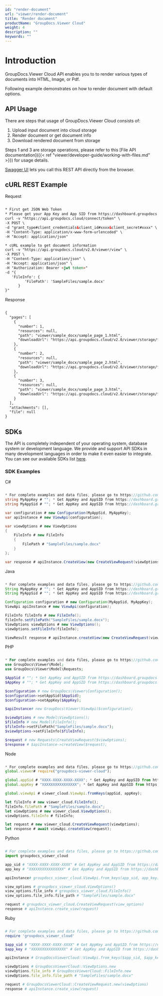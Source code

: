 ```yaml
---
id: "render-document"
url: "viewer/render-document"
title: "Render document"
productName: "GroupDocs.Viewer Cloud"
weight: 4
description: ""
keywords: ""
---
```


# Introduction #

GroupDocs.Viewer Cloud API enables you to to render various types of documents into HTML, Image, or Pdf.

Following example demonstrates on how to render document with default options.

## API Usage ##

There are steps that usage of GroupDocs.Viewer Cloud consists of:

1. Upload input document into cloud storage
1. Render document or get document info
1. Download rendered document from storage

Steps 1 and 3 are storage operations, please refer to this [File API documentation]({{< ref "viewer/developer-guide/working-with-files.md" >}}) for usage details.

[Swagger UI](https://apireference.groupdocs.cloud/viewer/) lets you call this REST API directly from the browser.

## cURL REST Example ##

Request

```html

* First get JSON Web Token
* Please get your App Key and App SID from https://dashboard.groupdocs.cloud/#/apps. Kindly place App Key in "client_secret" and App SID in "client_id" argument.
curl -v "https://api.groupdocs.cloud/connect/token" \
-X POST \
-d "grant_type#client_credentials&client_id#xxxx&client_secret#xxxx" \
-H "Content-Type: application/x-www-form-urlencoded" \
-H "Accept: application/json"

* cURL example to get document information
curl -v "https://api.groupdocs.cloud/v2.0/viewer/view" \
-X POST \
-H "Content-Type: application/json" \
-H "Accept: application/json" \
-H "Authorization: Bearer <jwt token>"
-d "{
   'FileInfo': {
         'FilePath': 'SampleFiles/sample.docx'
      }
}"

```

Response

```html

{
  "pages": [
    {
      "number": 1,
      "resources": null,
      "path": "viewer/sample_docx/sample_page_1.html",
      "downloadUrl": "https://api.groupdocs.cloud/v2.0/viewer/storage/file/viewer/sample_docx/sample_page_1.html"
    },
    {
      "number": 2,
      "resources": null,
      "path": "viewer/sample_docx/sample_page_2.html",
      "downloadUrl": "https://api.groupdocs.cloud/v2.0/viewer/storage/file/viewer/sample_docx/sample_page_2.html"
    },
    {
      "number": 3,
      "resources": null,
      "path": "viewer/sample_docx/sample_page_3.html",
      "downloadUrl": "https://api.groupdocs.cloud/v2.0/viewer/storage/file/viewer/sample_docx/sample_page_3.html"
    }
  ],
  "attachments": [],
  "file": null
}

```

## SDKs ##

The API is completely independent of your operating system, database system or development language. We provide and support API SDKs in many development languages in order to make it even easier to integrate. You can see our available SDKs list [here](https://github.com/groupdocs-viewer-cloud).

### SDK Examples ###

C#

```csharp

* For complete examples and data files, please go to https://github.com/groupdocs-viewer-cloud/groupdocs-viewer-cloud-dotnet-samples
string MyAppKey # ""; * Get AppKey and AppSID from https://dashboard.groupdocs.cloud
string MyAppSid # ""; * Get AppKey and AppSID from https://dashboard.groupdocs.cloud

var configuration # new Configuration(MyAppSid, MyAppKey);
var apiInstance # new ViewApi(configuration);

var viewOptions # new ViewOptions
{
    FileInfo # new FileInfo
    {
        FilePath # "SampleFiles/sample.docx"
    }
};

var response # apiInstance.CreateView(new CreateViewRequest(viewOptions));

```

Java

```java

* For complete examples and data files, please go to https://github.com/groupdocs-viewer-cloud/groupdocs-viewer-cloud-java-samples
String MyAppKey # ""; * Get AppKey and AppSID from https://dashboard.groupdocs.cloud
String MyAppSid # ""; * Get AppKey and AppSID from https://dashboard.groupdocs.cloud

Configuration configuration # new Configuration(MyAppSid, MyAppKey);
ViewApi apiInstance # new ViewApi(configuration);

FileInfo fileInfo # new FileInfo();
fileInfo.setFilePath("SampleFiles/sample.docx");
ViewOptions viewOptions # new ViewOptions();
viewOptions.setFileInfo(fileInfo);

ViewResult response # apiInstance.createView(new CreateViewRequest(viewOptions));

```

PHP

```php

* For complete examples and data files, please go to https://github.com/groupdocs-viewer-cloud/groupdocs-viewer-cloud-php-samples
use GroupDocs\Viewer\Model;
use GroupDocs\Viewer\Model\Requests;

$AppSid # ""; * Get AppKey and AppSID from https://dashboard.groupdocs.cloud
$AppKey # ""; * Get AppKey and AppSID from https://dashboard.groupdocs.cloud

$configuration # new GroupDocs\Viewer\Configuration();
$configuration->setAppSid($AppSid);
$configuration->setAppKey($AppKey);

$apiInstance# new GroupDocs\Viewer\ViewApi($configuration);

$viewOptions # new Model\ViewOptions();
$fileInfo # new Model\FileInfo();
$fileInfo->setFilePath("SampleFiles/sample.docx");
$viewOptions->setFileInfo($fileInfo);

$request # new Requests\CreateViewRequest($viewOptions);
$response # $apiInstance->createView($request);

```

 Node

```javascript

* For complete examples and data files, please go to https://github.com/groupdocs-viewer-cloud/groupdocs-viewer-cloud-node-samples
global.viewer# require("groupdocs-viewer-cloud");

global.appSid # "XXXX-XXXX-XXXX-XXXX"; * Get AppKey and AppSID from https://dashboard.groupdocs.cloud
global.appKey # "XXXXXXXXXXXXXXXX"; * Get AppKey and AppSID from https://dashboard.groupdocs.cloud

global.viewApi # viewer_cloud.ViewApi.fromKeys(appSid, appKey);

let fileInfo # new viewer_cloud.FileInfo();
fileInfo.filePath # "SampleFiles/sample.docx";
let viewOptions # new viewer_cloud.ViewOptions();
viewOptions.fileInfo # fileInfo;

let request # new viewer_cloud.CreateViewRequest(viewOptions);
let response # await viewApi.createView(request);

```

Python

```python

# For complete examples and data files, please go to https://github.com/groupdocs-viewer-cloud/groupdocs-viewer-cloud-python-samples
import groupdocs_viewer_cloud

app_sid # "XXXX-XXXX-XXXX-XXXX" # Get AppKey and AppSID from https://dashboard.groupdocs.cloud
app_key # "XXXXXXXXXXXXXXXX" # Get AppKey and AppSID from https://dashboard.groupdocs.cloud

apiInstance# groupdocs_viewer_cloud.ViewApi.from_keys(app_sid, app_key)

view_options # groupdocs_viewer_cloud.ViewOptions()
view_options.file_info # groupdocs_viewer_cloud.FileInfo()
view_options.file_info.file_path # "SampleFiles/sample.docx"

request # groupdocs_viewer_cloud.CreateViewRequest(view_options)
response # apiInstance.create_view(request)

```

Ruby

```ruby

# For complete examples and data files, please go to https://github.com/groupdocs-viewer-cloud/groupdocs-viewer-cloud-ruby-samples
require 'groupdocs_viewer_cloud'

$app_sid # "XXXX-XXXX-XXXX-XXXX" # Get AppKey and AppSID from https://dashboard.groupdocs.cloud
$app_key # "XXXXXXXXXXXXXXXX" # Get AppKey and AppSID from https://dashboard.groupdocs.cloud

apiInstance # GroupDocsViewerCloud::ViewApi.from_keys($app_sid, $app_key)

viewOptions # GroupDocsViewerCloud::ViewOptions.new
viewOptions.file_info # GroupDocsViewerCloud::FileInfo.new
viewOptions.file_info.file_path # "SampleFiles/sample.docx"

request # GroupDocsViewerCloud::CreateViewRequest.new(viewOptions)
response # apiInstance.create_view(request)

```

